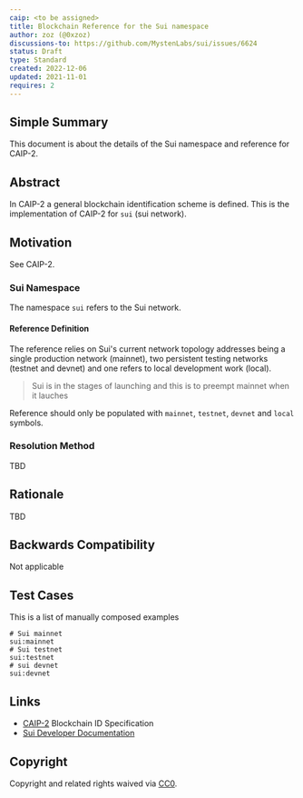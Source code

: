 ```yaml
---
caip: <to be assigned>
title: Blockchain Reference for the Sui namespace
author: zoz (@0xzoz)
discussions-to: https://github.com/MystenLabs/sui/issues/6624
status: Draft
type: Standard
created: 2022-12-06
updated: 2021-11-01
requires: 2
---
```


## Simple Summary

This document is about the details of the Sui namespace and reference for
CAIP-2.

## Abstract

In CAIP-2 a general blockchain identification scheme is defined. This is the
implementation of CAIP-2 for `sui` (sui network).

## Motivation

See CAIP-2.

### Sui Namespace

The namespace `sui` refers to the Sui network.

#### Reference Definition

The reference relies on Sui's current network topology addresses being a single production network (mainnet), two persistent testing networks (testnet and devnet) and one refers to local development work (local).
> Sui is in the stages of launching and this is to preempt mainnet when it lauches

Reference should only be populated with `mainnet`, `testnet`, `devnet` and `local` symbols.

### Resolution Method

TBD

## Rationale

TBD 

## Backwards Compatibility

Not applicable

## Test Cases

This is a list of manually composed examples

```
# Sui mainnet
sui:mainnet
# Sui testnet
sui:testnet
# sui devnet
sui:devnet
```

## Links

- [CAIP-2](./caip-2.md) Blockchain ID Specification
- [Sui Developer Documentation](https://docs.sui.io/)

## Copyright

Copyright and related rights waived
via [CC0](https://creativecommons.org/publicdomain/zero/1.0/).